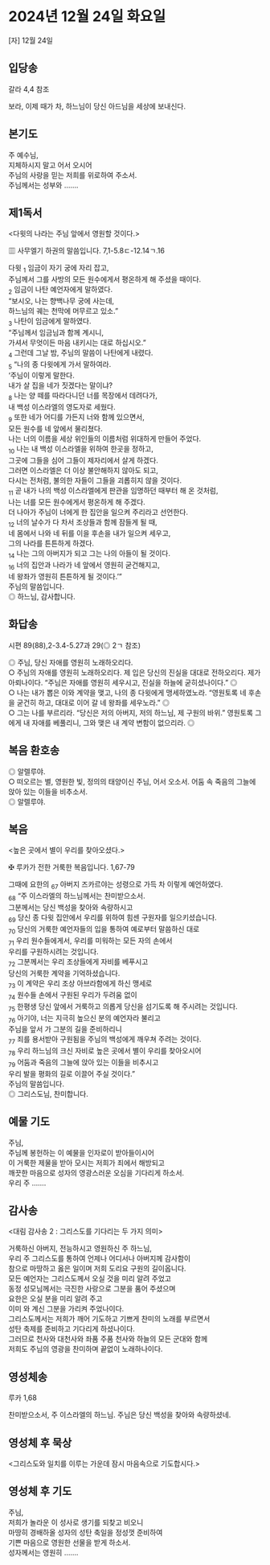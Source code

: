 # 2024년 12월 24일 화요일

[자] 12월 24일  


## 입당송

갈라 4,4 참조

보라, 이제 때가 차, 하느님이 당신 아드님을 세상에 보내신다.  
  
## 본기도

주 예수님,  
지체하시지 말고 어서 오시어  
주님의 사랑을 믿는 저희를 위로하여 주소서.  
주님께서는 성부와 …….  
  
## 제1독서

<다윗의 나라는 주님 앞에서 영원할 것이다.>

▥ 사무엘기 하권의 말씀입니다. 7,1-5.8ㄷ-12.14ㄱ.16

다윗 <sub>1</sub> 임금이 자기 궁에 자리 잡고,  
주님께서 그를 사방의 모든 원수에게서 평온하게 해 주셨을 때이다.  
<sub>2</sub> 임금이 나탄 예언자에게 말하였다.  
“보시오, 나는 향백나무 궁에 사는데,  
하느님의 궤는 천막에 머무르고 있소.”  
<sub>3</sub> 나탄이 임금에게 말하였다.  
“주님께서 임금님과 함께 계시니,  
가셔서 무엇이든 마음 내키시는 대로 하십시오.”  
<sub>4</sub> 그런데 그날 밤, 주님의 말씀이 나탄에게 내렸다.  
<sub>5</sub> “나의 종 다윗에게 가서 말하여라.  
‘주님이 이렇게 말한다.  
내가 살 집을 네가 짓겠다는 말이냐?  
<sub>8</sub> 나는 양 떼를 따라다니던 너를 목장에서 데려다가,  
내 백성 이스라엘의 영도자로 세웠다.  
<sub>9</sub> 또한 네가 어디를 가든지 너와 함께 있으면서,  
모든 원수를 네 앞에서 물리쳤다.  
나는 너의 이름을 세상 위인들의 이름처럼 위대하게 만들어 주었다.  
<sub>10</sub> 나는 내 백성 이스라엘을 위하여 한곳을 정하고,  
그곳에 그들을 심어 그들이 제자리에서 살게 하겠다.  
그러면 이스라엘은 더 이상 불안해하지 않아도 되고,  
다시는 전처럼, 불의한 자들이 그들을 괴롭히지 않을 것이다.  
<sub>11</sub> 곧 내가 나의 백성 이스라엘에게 판관을 임명하던 때부터 해 온 것처럼,  
나는 너를 모든 원수에게서 평온하게 해 주겠다.  
더 나아가 주님이 너에게 한 집안을 일으켜 주리라고 선언한다.  
<sub>12</sub> 너의 날수가 다 차서 조상들과 함께 잠들게 될 때,  
네 몸에서 나와 네 뒤를 이을 후손을 내가 일으켜 세우고,  
그의 나라를 튼튼하게 하겠다.  
<sub>14</sub> 나는 그의 아버지가 되고 그는 나의 아들이 될 것이다.  
<sub>16</sub> 너의 집안과 나라가 네 앞에서 영원히 굳건해지고,  
네 왕좌가 영원히 튼튼하게 될 것이다.’”  
주님의 말씀입니다.  
◎ 하느님, 감사합니다.  
  
## 화답송

시편 89(88),2-3.4-5.27과 29(◎ 2ㄱ 참조)

◎ 주님, 당신 자애를 영원히 노래하오리다.  
○ 주님의 자애를 영원히 노래하오리다. 제 입은 당신의 진실을 대대로 전하오리다. 제가 아뢰나이다. “주님은 자애를 영원히 세우시고, 진실을 하늘에 굳히셨나이다.” ◎  
○ 나는 내가 뽑은 이와 계약을 맺고, 나의 종 다윗에게 맹세하였노라. “영원토록 네 후손을 굳건히 하고, 대대로 이어 갈 네 왕좌를 세우노라.” ◎  
○ 그는 나를 부르리라. “당신은 저의 아버지, 저의 하느님, 제 구원의 바위.” 영원토록 그에게 내 자애를 베풀리니, 그와 맺은 내 계약 변함이 없으리라. ◎  
  
## 복음 환호송

◎ 알렐루야.  
○ 떠오르는 별, 영원한 빛, 정의의 태양이신 주님, 어서 오소서. 어둠 속 죽음의 그늘에 앉아 있는 이들을 비추소서.  
◎ 알렐루야.  
  
## 복음

<높은 곳에서 별이 우리를 찾아오셨다.>

✠ 루카가 전한 거룩한 복음입니다. 1,67-79

그때에 요한의 <sub>67</sub> 아버지 즈카르야는 성령으로 가득 차 이렇게 예언하였다.  
<sub>68</sub> “주 이스라엘의 하느님께서는 찬미받으소서.  
그분께서는 당신 백성을 찾아와 속량하시고  
<sub>69</sub> 당신 종 다윗 집안에서 우리를 위하여 힘센 구원자를 일으키셨습니다.  
<sub>70</sub> 당신의 거룩한 예언자들의 입을 통하여 예로부터 말씀하신 대로  
<sub>71</sub> 우리 원수들에게서, 우리를 미워하는 모든 자의 손에서  
우리를 구원하시려는 것입니다.  
<sub>72</sub> 그분께서는 우리 조상들에게 자비를 베푸시고  
당신의 거룩한 계약을 기억하셨습니다.  
<sub>73</sub> 이 계약은 우리 조상 아브라함에게 하신 맹세로  
<sub>74</sub> 원수들 손에서 구원된 우리가 두려움 없이  
<sub>75</sub> 한평생 당신 앞에서 거룩하고 의롭게 당신을 섬기도록 해 주시려는 것입니다.  
<sub>76</sub> 아기야, 너는 지극히 높으신 분의 예언자라 불리고  
주님을 앞서 가 그분의 길을 준비하리니  
<sub>77</sub> 죄를 용서받아 구원됨을 주님의 백성에게 깨우쳐 주려는 것이다.  
<sub>78</sub> 우리 하느님의 크신 자비로 높은 곳에서 별이 우리를 찾아오시어  
<sub>79</sub> 어둠과 죽음의 그늘에 앉아 있는 이들을 비추시고  
우리 발을 평화의 길로 이끌어 주실 것이다.”  
주님의 말씀입니다.  
◎ 그리스도님, 찬미합니다.  
  
## 예물 기도

주님,  
주님께 봉헌하는 이 예물을 인자로이 받아들이시어  
이 거룩한 제물을 받아 모시는 저희가 죄에서 해방되고  
깨끗한 마음으로 성자의 영광스러운 오심을 기다리게 하소서.  
우리 주 …….  
  
## 감사송

<대림 감사송 2 : 그리스도를 기다리는 두 가지 의미>

거룩하신 아버지, 전능하시고 영원하신 주 하느님,  
우리 주 그리스도를 통하여 언제나 어디서나 아버지께 감사함이  
참으로 마땅하고 옳은 일이며 저희 도리요 구원의 길이옵니다.  
모든 예언자는 그리스도께서 오실 것을 미리 알려 주었고  
동정 성모님께서는 극진한 사랑으로 그분을 품어 주셨으며  
요한은 오실 분을 미리 알려 주고  
이미 와 계신 그분을 가리켜 주었나이다.  
그리스도께서는 저희가 깨어 기도하고 기쁘게 찬미의 노래를 부르면서  
성탄 축제를 준비하고 기다리게 하셨나이다.  
그러므로 천사와 대천사와 좌품 주품 천사와 하늘의 모든 군대와 함께  
저희도 주님의 영광을 찬미하며 끝없이 노래하나이다.  
  
## 영성체송

루카 1,68

찬미받으소서, 주 이스라엘의 하느님. 주님은 당신 백성을 찾아와 속량하셨네.  
  
## 영성체 후 묵상

<그리스도와 일치를 이루는 가운데 잠시 마음속으로 기도합시다.>  
## 영성체 후 기도

주님,  
저희가 놀라운 이 성사로 생기를 되찾고 비오니  
마땅히 경배하올 성자의 성탄 축일을 정성껏 준비하여  
기쁜 마음으로 영원한 선물을 받게 하소서.  
성자께서는 영원히 …….